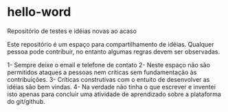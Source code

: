 hello-word
==========

Repositório de testes e idéias novas ao acaso

Este repositório é um espaço para compartilhamento de idéias. Qualquer pessoa pode contribuir, no entanto algumas regras devem ser observadas.

1- Sempre deixe o email e telefone de contato
2- Neste espaço não são permitidos ataques a pessoas nem críticas sem fundamentação às contribuições.
3- Críticas construtivas com o entuito de desenvolver as idéias são bem vindas.
4- Na verdade não tinha o que escrever e inventei isto apenas para concluir uma atividade de aprendizado sobre a plataforma do git/github.
